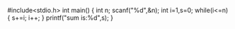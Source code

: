  #include<stdio.h>
int main()
{
    int n;
    scanf("%d",&n);
    int i=1,s=0;
    while(i<=n)
    {
        s+=i;
        i++;
    }
    printf("sum is:%d",s);
}
